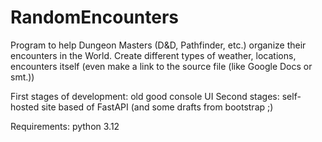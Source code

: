 # RandomEncounters

Program to help Dungeon Masters (D&D, Pathfinder, etc.) organize their encounters in the World.
Create different types of weather, locations, encounters itself (even make a link to the source file
(like Google Docs or smt.))

First stages of development: old good console UI 
Second stages: self-hosted site based of FastAPI (and some drafts from bootstrap ;)

Requirements: python 3.12 
